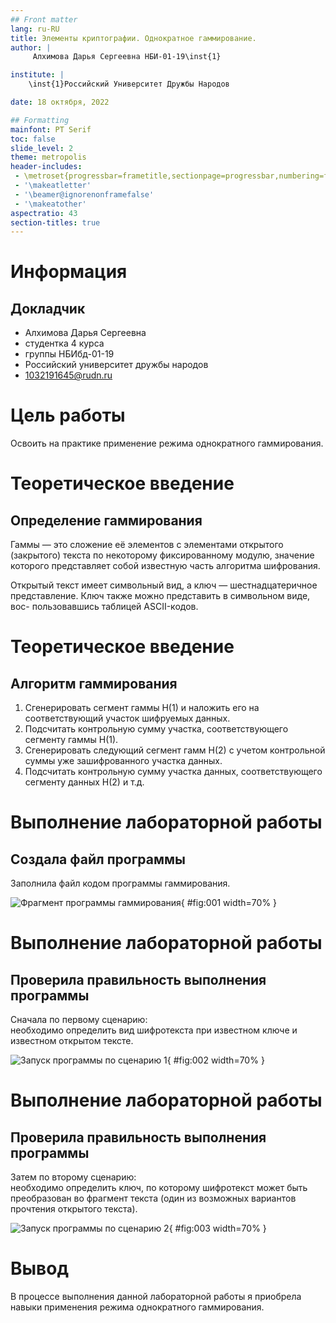 ```yaml
---
## Front matter
lang: ru-RU
title: Элементы криптографии. Однократное гаммирование.
author: |
	 Алхимова Дарья Сергеевна НБИ-01-19\inst{1}

institute: |
	\inst{1}Российский Университет Дружбы Народов

date: 18 октября, 2022

## Formatting
mainfont: PT Serif
toc: false
slide_level: 2
theme: metropolis
header-includes: 
 - \metroset{progressbar=frametitle,sectionpage=progressbar,numbering=fraction}
 - '\makeatletter'
 - '\beamer@ignorenonframefalse'
 - '\makeatother'
aspectratio: 43
section-titles: true
---
```


# Информация

## Докладчик


  * Алхимова Дарья Сергеевна
  * студентка 4 курса
  * группы НБИбд-01-19
  * Российский университет дружбы народов
  * [1032191645@rudn.ru](mailto:1032191645@rudn.ru)


# Цель работы

Освоить на практике применение режима однократного гаммирования.

# Теоретическое введение

## Определение гаммирования

Гаммы — это сложение её элементов с элементами открытого (закрытого) текста по некоторому фиксированному модулю, значение которого представляет собой известную часть алгоритма шифрования.

Открытый текст имеет символьный вид, а ключ — шестнадцатеричное представление. Ключ также можно представить в символьном виде, вос- пользовавшись таблицей ASCII-кодов.

# Теоретическое введение

## Алгоритм гаммирования

1. Сгенерировать сегмент гаммы H(1) и наложить его на соответствующий участок шифруемых данных.  
2. Подсчитать контрольную сумму участка, соответствующего сегменту гаммы H(1).  
3. Сгенерировать следующий сегмент гамм H(2) с учетом контрольной суммы уже зашифрованного участка данных.  
4. Подсчитать контрольную сумму участка данных, соответствующего сегменту данных H(2) и т.д.

# Выполнение лабораторной работы

## Создала файл программы

Заполнила файл кодом программы гаммирования.

![Фрагмент программы гаммирования](images7/2.png){ #fig:001 width=70% }


# Выполнение лабораторной работы

##  Проверила правильность выполнения программы

Сначала по первому сценарию:  
необходимо определить вид шифротекста при известном ключе и известном открытом тексте. 

![Запуск программы по сценарию 1](images7/10.png){ #fig:002 width=70% }

# Выполнение лабораторной работы

##  Проверила правильность выполнения программы

Затем по второму сценарию:  
необходимо определить ключ, по которому шифротекст может быть преобразован во фрагмент текста (один из возможных вариантов прочтения открытого текста).

![Запуск программы по сценарию 2](images7/11.png){ #fig:003 width=70% }

# Вывод

В процессе выполнения данной лабораторной работы я приобрела навыки применения режима однократного гаммирования.
